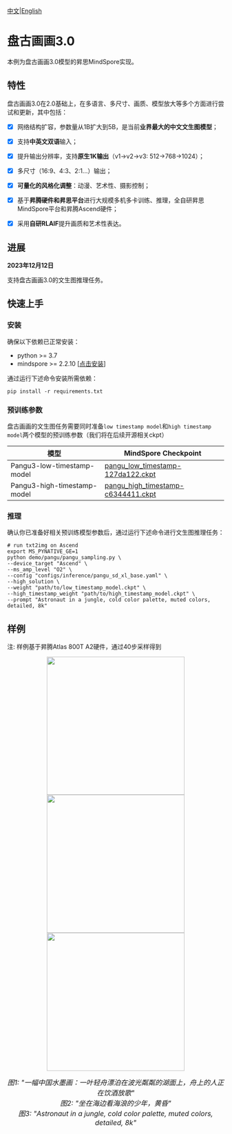 [中文](./README_CN.md)|[English](./README.md)
# 盘古画画3.0

本例为盘古画画3.0模型的昇思MindSpore实现。


## 特性

盘古画画3.0在2.0基础上，在多语言、多尺寸、画质、模型放大等多个方面进行尝试和更新，其中包括：

- [x] 网络结构扩容，参数量从1B扩大到5B，是当前**业界最大的中文文生图模型**；
- [x] 支持**中英文双语**输入；
- [x] 提升输出分辨率，支持**原生1K输出**（v1->v2->v3: 512->768->1024）；
- [x] 多尺寸（16:9、4:3、2:1...）输出；
- [x] **可量化的风格化调整**：动漫、艺术性、摄影控制；
- [x] 基于**昇腾硬件和昇思平台**进行大规模多机多卡训练、推理，全自研昇思MindSpore平台和昇腾Ascend硬件；
- [x] 采用**自研RLAIF**提升画质和艺术性表达。


## 进展

**2023年12月12日**

支持盘古画画3.0的文生图推理任务。


## 快速上手

### 安装

确保以下依赖已正常安装：

- python >= 3.7
- mindspore >= 2.2.10  [[点击安装](https://www.mindspore.cn/install)]

通过运行下述命令安装所需依赖：
```shell
pip install -r requirements.txt
```

### 预训练参数

盘古画画的文生图任务需要同时准备`low timestamp model`和`high timestamp model`两个模型的预训练参数（我们将在后续开源相关ckpt）


| **模型** | **MindSpore Checkpoint** |
|-------------|--------------------------|
| Pangu3-low-timestamp-model | [pangu_low_timestamp-127da122.ckpt](https://download-mindspore.osinfra.cn/toolkits/mindone/PanGu-Draw-v3/pangu_low_timestamp-127da122.ckpt) |
| Pangu3-high-timestamp-model | [pangu_high_timestamp-c6344411.ckpt](https://download-mindspore.osinfra.cn/toolkits/mindone/PanGu-Draw-v3/pangu_high_timestamp-c6344411.ckpt) |


### 推理

确认你已准备好相关预训练模型参数后，通过运行下述命令进行文生图推理任务：

```shell
# run txt2img on Ascend
export MS_PYNATIVE_GE=1
python demo/pangu/pangu_sampling.py \
--device_target "Ascend" \
--ms_amp_level "O2" \
--config "configs/inference/pangu_sd_xl_base.yaml" \
--high_solution \
--weight "path/to/low_timestamp_model.ckpt" \
--high_timestamp_weight "path/to/high_timestamp_model.ckpt" \
--prompt "Astronaut in a jungle, cold color palette, muted colors, detailed, 8k"
```


## 样例

注: 样例基于昇腾Atlas 800T A2硬件，通过40步采样得到

<div align="center">
<img src="https://github.com/Stability-AI/generative-models/assets/143256262/0a8b0b1a-3b54-4a35-beec-4163be61fa88" width="320" />
<img src="https://github.com/Stability-AI/generative-models/assets/143256262/d14a3761-47ad-4671-adcd-866d9d6e6def" width="320" />
<img src="https://github.com/Stability-AI/generative-models/assets/143256262/42e18b39-5c62-4d0f-aa3b-8c0c6e0715f2" width="320" />
</div>
<p align="center">
<font size=3>
<em> 图1: "一幅中国水墨画：一叶轻舟漂泊在波光粼粼的湖面上，舟上的人正在饮酒放歌" </em> <br>
<em> 图2: "坐在海边看海浪的少年，黄昏" </em> <br>
<em> 图3: "Astronaut in a jungle, cold color palette, muted colors, detailed, 8k" </em> <br>
</font>
</p>
<br>
